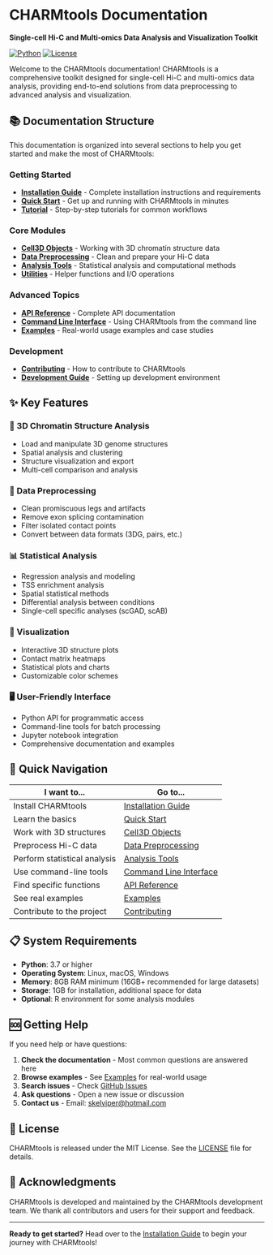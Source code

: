 # CHARMtools Documentation

**Single-cell Hi-C and Multi-omics Data Analysis and Visualization Toolkit**

[![Python](https://img.shields.io/badge/Python-3.7+-blue.svg)](https://www.python.org/)
[![License](https://img.shields.io/badge/License-MIT-green.svg)](LICENSE)

Welcome to the CHARMtools documentation! CHARMtools is a comprehensive toolkit designed for single-cell Hi-C and multi-omics data analysis, providing end-to-end solutions from data preprocessing to advanced analysis and visualization.

## 📚 Documentation Structure

This documentation is organized into several sections to help you get started and make the most of CHARMtools:

### Getting Started
- **[Installation Guide](Installation-Guide)** - Complete installation instructions and requirements
- **[Quick Start](Quick-Start)** - Get up and running with CHARMtools in minutes
- **[Tutorial](Tutorial)** - Step-by-step tutorials for common workflows

### Core Modules
- **[Cell3D Objects](Cell3D-Objects)** - Working with 3D chromatin structure data
- **[Data Preprocessing](Data-Preprocessing)** - Clean and prepare your Hi-C data
- **[Analysis Tools](Analysis-Tools)** - Statistical analysis and computational methods
- **[Utilities](Utilities)** - Helper functions and I/O operations

### Advanced Topics
- **[API Reference](API-Reference)** - Complete API documentation
- **[Command Line Interface](Command-Line-Interface)** - Using CHARMtools from the command line
- **[Examples](Examples)** - Real-world usage examples and case studies

### Development
- **[Contributing](Contributing)** - How to contribute to CHARMtools
- **[Development Guide](Development-Guide)** - Setting up development environment

## ✨ Key Features

### 🧬 3D Chromatin Structure Analysis
- Load and manipulate 3D genome structures
- Spatial analysis and clustering
- Structure visualization and export
- Multi-cell comparison and analysis

### 🔧 Data Preprocessing
- Clean promiscuous legs and artifacts
- Remove exon splicing contamination
- Filter isolated contact points
- Convert between data formats (3DG, pairs, etc.)

### 📊 Statistical Analysis
- Regression analysis and modeling
- TSS enrichment analysis
- Spatial statistical methods
- Differential analysis between conditions
- Single-cell specific analyses (scGAD, scAB)

### 🎨 Visualization
- Interactive 3D structure plots
- Contact matrix heatmaps
- Statistical plots and charts
- Customizable color schemes

### 🖥️ User-Friendly Interface
- Python API for programmatic access
- Command-line tools for batch processing
- Jupyter notebook integration
- Comprehensive documentation and examples

## 🚀 Quick Navigation

| I want to... | Go to... |
|--------------|----------|
| Install CHARMtools | [Installation Guide](Installation-Guide) |
| Learn the basics | [Quick Start](Quick-Start) |
| Work with 3D structures | [Cell3D Objects](Cell3D-Objects) |
| Preprocess Hi-C data | [Data Preprocessing](Data-Preprocessing) |
| Perform statistical analysis | [Analysis Tools](Analysis-Tools) |
| Use command-line tools | [Command Line Interface](Command-Line-Interface) |
| Find specific functions | [API Reference](API-Reference) |
| See real examples | [Examples](Examples) |
| Contribute to the project | [Contributing](Contributing) |

## 📋 System Requirements

- **Python**: 3.7 or higher
- **Operating System**: Linux, macOS, Windows
- **Memory**: 8GB RAM minimum (16GB+ recommended for large datasets)
- **Storage**: 1GB for installation, additional space for data
- **Optional**: R environment for some analysis modules

## 🆘 Getting Help

If you need help or have questions:

1. **Check the documentation** - Most common questions are answered here
2. **Browse examples** - See [Examples](Examples) for real-world usage
3. **Search issues** - Check [GitHub Issues](https://github.com/skelviper/CHARMtools/issues)
4. **Ask questions** - Open a new issue or discussion
5. **Contact us** - Email: skelviper@hotmail.com

## 📄 License

CHARMtools is released under the MIT License. See the [LICENSE](https://github.com/skelviper/CHARMtools/blob/main/LICENSE) file for details.

## 🙏 Acknowledgments

CHARMtools is developed and maintained by the CHARMtools development team. We thank all contributors and users for their support and feedback.

---

**Ready to get started?** Head over to the [Installation Guide](Installation-Guide) to begin your journey with CHARMtools!